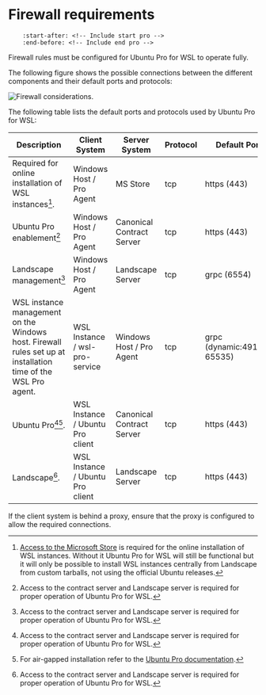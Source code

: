# Firewall requirements

```{include} ../pro_content_notice.txt
    :start-after: <!-- Include start pro -->
    :end-before: <!-- Include end pro -->
```

Firewall rules must be configured for Ubuntu Pro for WSL to operate fully.

The following figure shows the possible connections between the different components and their default ports and protocols:

![Firewall considerations.](../diagrams/structurizr-Firewall.png)

The following table lists the default ports and protocols used by Ubuntu Pro for WSL:

| Description | Client System | Server System | Protocol | Default Port | Target address |
|-------------|---------------|---------------|----------|--------------|----------------|
| Required for online installation of WSL instances[^1].|Windows Host / Pro Agent |MS Store | tcp | https (443) | See [Microsoft documentation](https://learn.microsoft.com/en-us/windows/privacy/manage-windows-11-endpoints) for a list of addresses to allow. |
| Ubuntu Pro enablement[^2] | Windows Host / Pro Agent |Canonical Contract Server |tcp | https (443) | `contracts.canonical.com` |
| Landscape management[^2] | Windows Host / Pro Agent | Landscape Server | tcp | grpc (6554) | On-premise Landscape address |
| WSL instance management on the Windows host. Firewall rules set up at installation time of the WSL Pro agent. | WSL Instance / wsl-pro-service | Windows Host / Pro Agent | tcp | grpc (dynamic:49152-65535) | Hyper-V Virtual Ethernet Adapter IP |
| Ubuntu Pro[^2][^3]. | WSL Instance / Ubuntu Pro client | Canonical Contract Server | tcp | https (443) | `contracts.canonical.com` |
| Landscape[^2]. |  WSL Instance / Ubuntu Pro client | Landscape Server | tcp | https (443) | On-premise Landscape address |

If the client system is behind a proxy, ensure that the proxy is configured to allow the required connections.

[^1]: [Access to the Microsoft Store](https://learn.microsoft.com/en-us/windows/privacy/manage-windows-11-endpoints) is required for the online installation of WSL instances. Without it Ubuntu Pro for WSL will still be functional but it will only be possible to install WSL instances centrally from Landscape from custom tarballs, not using the official Ubuntu releases.

[^2]: Access to the contract server and Landscape server is required for proper operation of Ubuntu Pro for WSL.

[^3]: For air-gapped installation refer to the [Ubuntu Pro documentation](https://canonical-ubuntu-pro-client.readthedocs-hosted.com/en/latest/explanations/using_pro_offline/).
